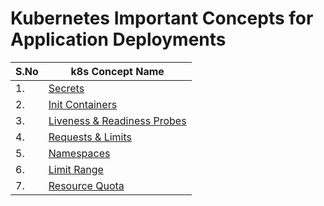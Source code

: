 # Kubernetes Important Concepts for Application Deployments

| S.No | k8s Concept Name                                            |
| ---- | ----------------------------------------------------------- |
| 1.   | [Secrets](Secrets.md)                                       |
| 2.   | [Init Containers](InitContainers.md)                        |
| 3.   | [Liveness & Readiness Probes](Liveness-Readiness-Probes.md) |
| 4.   | [Requests & Limits](Resources-Requests-Limits.md)           |
| 5.   | [Namespaces](Namespaces.md)                                 |
| 6.   | [Limit Range](LimitRange.md)                                |
| 7.   | [Resource Quota](ResourceQuota.md)                          |
